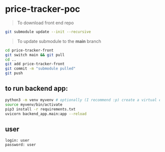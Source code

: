 # price-tracker-poc

> To download front end repo
```bash
git submodule update --init --recursive
```

> To update submodule to the **main** branch
```bash
cd price-tracker-front
git switch main && git pull
cd ..
git add price-tracker-front
git commit -m "submodule pulled"
git push
```

## to run backend app:
```bash
python3 -m venv myvenv # optionally (I recommend :p) create a virtual environment
source myvenv/bin/activate
pip3 install -r requirements.txt
uvicorn backend_app.main:app --reload
```

## user
```
login: user
password: user
```
